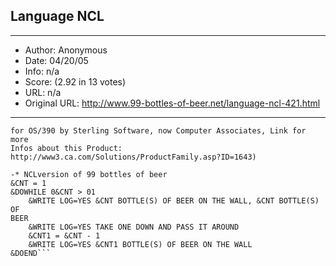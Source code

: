 
## Language NCL ##
---
- Author: Anonymous
- Date: 04/20/05
- Info: n/a
- Score:  (2.92 in 13 votes)
- URL: n/a
- Original URL: http://www.99-bottles-of-beer.net/language-ncl-421.html
---

```(Network Control Language, in an OS/390 Subsystem called Solve:Operations
for OS/390 by Sterling Software, now Computer Associates, Link for more
Infos about this Product:
http://www3.ca.com/Solutions/ProductFamily.asp?ID=1643)

-* NCLversion of 99 bottles of beer
&CNT = 1
&DOWHILE 0&CNT > 01
    &WRITE LOG=YES &CNT BOTTLE(S) OF BEER ON THE WALL, &CNT BOTTLE(S) OF
BEER
    &WRITE LOG=YES TAKE ONE DOWN AND PASS IT AROUND
    &CNT1 = &CNT - 1
    &WRITE LOG=YES &CNT1 BOTTLE(S) OF BEER ON THE WALL
&DOEND```